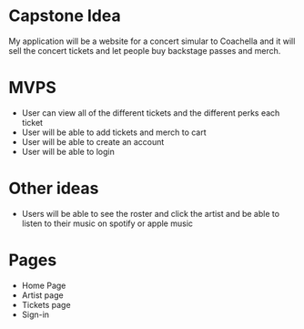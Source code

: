 # Capstone Idea 
My application  will be a website for a concert simular to Coachella and it will sell the concert tickets and let people buy backstage passes and merch. 

# MVPS
* User can view all of the different tickets and the different perks each ticket 
* User will be able to add tickets and merch to cart 
* User will be able to create an account 
* User will be able to login 

# Other ideas
* Users will be able to see the roster and click the artist and be able to listen to their music on spotify or apple music 



# Pages
* Home Page
* Artist page
* Tickets page 
* Sign-in
